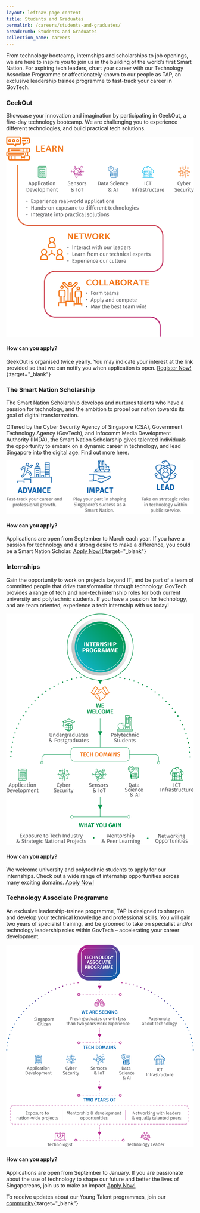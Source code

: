 ```yaml
---
layout: leftnav-page-content
title: Students and Graduates
permalink: /careers/students-and-graduates/
breadcrumb: Students and Graduates
collection_name: careers
---
```


From technology bootcamp, internships and scholarships to job openings, we are here to inspire you to join us in the building of the world’s first Smart Nation.  For aspiring tech leaders, chart your career with our Technology Associate Programme or affectionately known to our people as TAP, an exclusive leadership trainee programme to fast-track your career in GovTech.

### **GeekOut**

Showcase your innovation and imagination by participating in GeekOut, a five-day technology bootcamp. We are challenging you to experience different technologies, and build practical tech solutions. 

![Alternative text for screen readers](/images/careers/GeekOut_Infographic.png) 

#### **How can you apply?**
GeekOut is organised twice yearly. You may indicate your interest at the link provided so that we can notify you when application is open. [Register Now!](https://form.gov.sg/forms/govtech/5bb6d8c0df1bd8000f5040d3){:target="_blank"}


### **The Smart Nation Scholarship**
The Smart Nation Scholarship develops and nurtures talents who have a passion for technology, and the ambition to propel our nation towards its goal of digital transformation.

Offered by the Cyber Security Agency of Singapore (CSA), Government Technology Agency (GovTech), and Infocomm Media Development Authority (IMDA), the Smart Nation Scholarship gives talented individuals the opportunity to embark on a dynamic career in technology, and lead Singapore into the digital age. Find out more here.

![Alternative text for screen readers](/images/careers/SNS_Infographic.png) 

#### **How can you apply?**
Applications are open from September to March each year. If you have a passion for technology and a strong desire to make a difference, you could be a Smart Nation Scholar. [Apply Now!](http://www.smartnationscholarship.gov.sg/){:target="_blank"} 


### **Internships**
Gain the opportunity to work on projects beyond IT, and be part of a team of committed people that drive transformation through technology. GovTech provides a range of tech and non-tech internship roles for both current university and polytechnic students. If you have a passion for technology, and are team oriented, experience a tech internship with us today!

![Alternative text for screen readers](/images/careers/Internship_Infographic.png)   

#### **How can you apply?**
We welcome university and polytechnic students to apply for our internships. Check out a wide range of internship opportunities across many exciting domains. [Apply Now!](https://govtech.taleo.net/careersection/govtech_internship/jobsearch.ftl)

### **Technology Associate Programme**
An exclusive leadership-trainee programme, TAP is designed to sharpen and develop your technical knowledge and professional skills. You will gain two years of specialist training, and be groomed to take on specialist and/or technology leadership roles within GovTech – accelerating your career development. 

![Alternative text for screen readers](/images/careers/TAP_Infographic.png)   

#### **How can you apply?**
Applications are open from September to January. If you are passionate about the use of technology to shape our future and better the lives of Singaporeans, join us to make an impact
[Apply Now!](https://govtech.taleo.net/careersection/govtech_external/jobdetail.ftl?job=01UW6&tz=GMT%2B08%3A00)


To receive updates about our Young Talent programmes, join our [community](https://form.gov.sg/forms/govtech/5bb6d8c0df1bd8000f5040d3){:target="_blank"}
